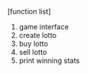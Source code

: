 [function list]
1. game interface
2. create lotto
3. buy lotto
4. sell lotto
5. print winning stats
